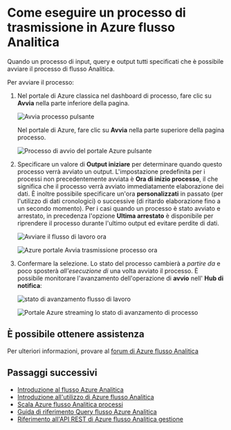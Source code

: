 <properties 
    pageTitle="Modalità di avvio del flusso di processi in flusso Analitica | Microsoft Azure" 
    description="Come eseguire un processo di trasmissione in Azure flusso Analitica | segmento di percorso di apprendimento."
    keywords="processi di flussi"
    documentationCenter=""
    services="stream-analytics"
    authors="jeffstokes72" 
    manager="jhubbard" 
    editor="cgronlun"/>

<tags 
    ms.service="stream-analytics" 
    ms.devlang="na" 
    ms.topic="article" 
    ms.tgt_pltfrm="na" 
    ms.workload="data-services" 
    ms.date="09/26/2016" 
    ms.author="jeffstok"/>

# <a name="how-to-run-a-streaming-job-in-azure-stream-analytics"></a>Come eseguire un processo di trasmissione in Azure flusso Analitica

Quando un processo di input, query e output tutti specificati che è possibile avviare il processo di flusso Analitica.

Per avviare il processo:

1.  Nel portale di Azure classica nel dashboard di processo, fare clic su **Avvia** nella parte inferiore della pagina.

    ![Avvia processo pulsante](./media/stream-analytics-run-a-job/1-stream-analytics-run-a-job.png)  

    Nel portale di Azure, fare clic su **Avvia** nella parte superiore della pagina processo.

    ![Processo di avvio del portale Azure pulsante](./media/stream-analytics-run-a-job/4-stream-analytics-run-a-job.png)  

2.  Specificare un valore di **Output iniziare** per determinare quando questo processo verrà avviato un output. L'impostazione predefinita per i processi non precedentemente avviata è **Ora di inizio processo**, il che significa che il processo verrà avviato immediatamente elaborazione dei dati. È inoltre possibile specificare un'ora **personalizzati** in passato (per l'utilizzo di dati cronologici) o successive (di ritardo elaborazione fino a un secondo momento). Per i casi quando un processo è stato avviato e arrestato, in precedenza l'opzione **Ultima arrestato** è disponibile per riprendere il processo durante l'ultimo output ed evitare perdite di dati.  

    ![Avviare il flusso di lavoro ora](./media/stream-analytics-run-a-job/2-stream-analytics-run-a-job.png)  

    ![Azure portale Avvia trasmissione processo ora](./media/stream-analytics-run-a-job/5-stream-analytics-run-a-job.png)  

3.  Confermare la selezione. Lo stato del processo cambierà a *partire da* e poco sposterà *all'esecuzione di* una volta avviato il processo. È possibile monitorare l'avanzamento dell'operazione di **avvio** nell' **Hub di notifica**:

    ![stato di avanzamento flusso di lavoro](./media/stream-analytics-run-a-job/3-stream-analytics-run-a-job.png)  

    ![Portale Azure streaming lo stato di avanzamento di processo](./media/stream-analytics-run-a-job/6-stream-analytics-run-a-job.png)  

## <a name="get-help"></a>È possibile ottenere assistenza
Per ulteriori informazioni, provare al [forum di Azure flusso Analitica](https://social.msdn.microsoft.com/Forums/en-US/home?forum=AzureStreamAnalytics)

## <a name="next-steps"></a>Passaggi successivi

- [Introduzione al flusso Azure Analitica](stream-analytics-introduction.md)
- [Introduzione all'utilizzo di Azure flusso Analitica](stream-analytics-get-started.md)
- [Scala Azure flusso Analitica processi](stream-analytics-scale-jobs.md)
- [Guida di riferimento Query flusso Azure Analitica](https://msdn.microsoft.com/library/azure/dn834998.aspx)
- [Riferimento all'API REST di Azure flusso Analitica gestione](https://msdn.microsoft.com/library/azure/dn835031.aspx)
